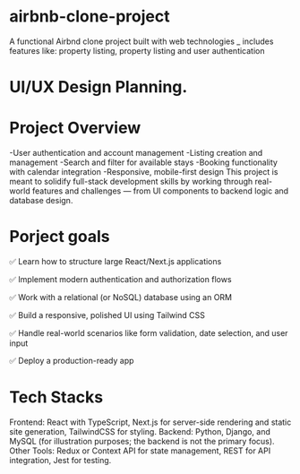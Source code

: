 # airbnb-clone-project
A functional Airbnd clone project built with web technologies _ includes features like:  property listing, property listing and user authentication

# UI/UX Design Planning.

# Project Overview
-User authentication and account management
-Listing creation and management
-Search and filter for available stays
-Booking functionality with calendar integration
-Responsive, mobile-first design
This project is meant to solidify full-stack development skills by working through real-world features and challenges — from UI components to backend logic and database design.

# Porject goals

✅ Learn how to structure large React/Next.js applications

✅ Implement modern authentication and authorization flows

✅ Work with a relational (or NoSQL) database using an ORM

✅ Build a responsive, polished UI using Tailwind CSS

✅ Handle real-world scenarios like form validation, date selection, and user input

✅ Deploy a production-ready app 

# Tech Stacks
Frontend: React with TypeScript, Next.js for server-side rendering and static site generation, TailwindCSS for styling.
Backend: Python, Django, and MySQL (for illustration purposes; the backend is not the primary focus).
Other Tools: Redux or Context API for state management, REST for API integration, Jest for testing.
